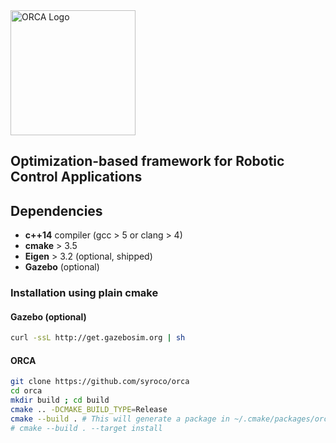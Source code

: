 <img src="docs/source/_static/orca-b.png?raw=true" alt="ORCA Logo" width="200">

## Optimization-based framework for Robotic Control Applications

## Dependencies

* **c++14** compiler (gcc > 5 or clang > 4)
* **cmake** > 3.5
* **Eigen** > 3.2 (optional, shipped)
* **Gazebo** (optional)

### Installation using plain cmake

#### Gazebo (optional)

```bash
curl -ssL http://get.gazebosim.org | sh
```
#### ORCA
```bash
git clone https://github.com/syroco/orca
cd orca
mkdir build ; cd build
cmake .. -DCMAKE_BUILD_TYPE=Release
cmake --build . # This will generate a package in ~/.cmake/packages/orca
# cmake --build . --target install
```
